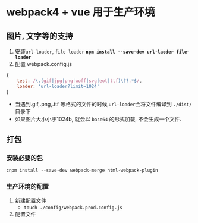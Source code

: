 # webpack4 + vue 用于生产环境
## 图片, 文字等的支持
1. 安装`url-loader`, `file-loader`
__`npm install --save-dev url-laoder file-loader`__
2. 配置 webpack.config.js
```javascript
{
    test: /\.(gif|jpg|png|woff|svg|eot|ttf)\??.*$/,
    loader: 'url-loader?limit=1024'
}
```
* 当遇到.gif,.png,.ttf 等格式的文件的时候,`url-loader`会将文件编译到 `./dist/` 目录下
* 如果图片大小小于1024b, 就会以 `base64` 的形式加载, 不会生成一个文件.

## 打包
### 安装必要的包
`cnpm install --save-dev webpack-merge html-webpack-plugin`
### 生产环境的配置
1. 新建配置文件
   * `touch ./config/webpack.prod.config.js`
2. 配置文件